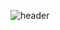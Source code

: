 ![header](https://capsule-render.vercel.app/api?type=shark&color=auto&height=250&section=header&text=Monster%20Game&fontSize=90)
